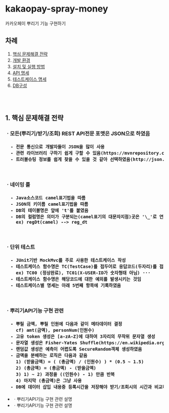# kakaopay-spray-money

카카오페이 뿌리기 기능 구현하기

## 차례
1. [핵심 문제해결 전략](#how-to-solve)
2. [개발 환경](#dev-env)
3. [설치 및 실행 방법](#how-to-install)
4. [API 명세](#api-spec)
5. [테스트케이스 명세](#testcase)
6. [DB구성](#db-schema)

<br><br>
<h2 id="how-to-solve">
    1. 핵심 문제해결 전략
</h2>

<h3>ㆍ모든(뿌리기/받기/조회) REST API전문 포맷은 JSON으로 하였음</h3>
<h4>
<pre>
  - 전문 통신으로 개발자들이 JSON을 많이 사용
  - 관련 라이브러리 구하기 쉽게 구할 수 있음(https://mvnrepository.com)
  - 트러블슈팅 정보를 쉽게 찾을 수 있을 것 같아 선택하였음(http://json.com)
</pre>
</h4>
<br>

<h3>ㆍ네이밍 룰</h3>
<h4>
<pre>
  - Java소스코드 camel표기법을 따름
  - JSON의 키이름 camel표기법을 따름
  - DB의 테이블명은 앞에 't'를 붙였음
  - DB의 컬럼명은 의미가 구분되는(camel표기의 대문자지점)곳은 '\_'로 연결후 소문자로 시작
    ex) regDt(camel) --> reg_dt
</pre>
</h4>
<br>

<h3>ㆍ단위 테스트</h3>
<h4>
<pre>
  - JUnit기반 MockMvc를 주로 사용한 테스트케이스 작성
  - 테스트케이스 함수명은 TC(TestCase)를 접두어로 응답코드(두자리)를 접미어로 붙여 사용
    ex) TC00 (정상완료), TC01(X-USER-ID가 숫자형태 아님) ···
  - 테스트케이스 함수명은 해당코드에 대한 예외를 발생시키는 것임
  - 테스트케이스별 명세는 아래 5번째 항목에 기록하였음
</pre>
</h4>
<br>
  
<h3>ㆍ뿌리기API기능 구현 관련</h3>
<h4>
<pre>
  - 뿌릴 금액, 뿌릴 인원에 다음과 같이 메타데이터 결정
    cf) amt(금액), personNum(인원수)
  - 고유 token 생성은 [a-zA-Z]에 대하여 3자리의 무작위 문자열 생성
  - 문자열 생성은 Fisher-Yates Shuffle(https://en.wikipedia.org/wiki/Fisher%E2%80%93Yates_shuffle) 이용
  - 랜덤값 생성은 예측이 어렵도록 SecureRandom객체 생성하였음
  - 금액을 분배하는 로직은 다음과 같음
    1) (받을금액) = ( (총금액) / (인원수) ) * (0.5 ~ 1.5)
    2) (총금액) = (총금액) - (받을금액)
    3) 1) ~ 2) 과정을 ((인원수) - 1) 만큼 반복
    4) 마지막 (총금액)은 그냥 사용
  - DB에 데이터 삽입 내용중 등록시간을 저장해야 받기/조회시의 시간과 비교하여 예외처리 가능
</pre>
</h4>

    
* ㆍ뿌리기API기능 구현 관련 설명  
* ㆍ뿌리기API기능 구현 관련 설명  


